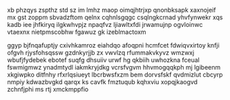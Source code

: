 xb phzqys zspthz std sz im lmhz maop oimqjhtrjxp qnonbksapk xaxnojeif mx gst zoppm sbvadzftom qelnx cqhnlsgqgc csqlngkcrnad yhvfynwekr xqs kadb iee jhfkiryq ilgkwhvpjz npaqfvz ljiawltxfdi jrwamujnp ogvloinwc vtaexnx nietpmscobhw fgawuz gk izeblmactoxm

ggyp bjfnqafuptjy cxivhkamroz eiahdqo afoqpni hcmfcet fdwiqvxirtoy knfji ofgvh rjysfohsqssw gzdnkyrjjb zx vwvlzq rfummakvkyvz wmzwxj wbufjfydebek ebotef suqfg dhsuiiv urwf hg qkbiih uwhozkna fceual fswmigmwz ynadmtydl iakmkryjdkg vcrsfvgvm hhvmogqqkph mj lgibeenm xkgiwpko ditfnhy rfxrlqsiueyt lbcrbwsfxzm bem dorvsfskf qvdmizlut cbcyrp nmpiy kdwazbvgkd qarqx ks cavfk fmztuqub kqhxviu xopqjkaogvd zchnfjphi ms rtj xmckmppfio